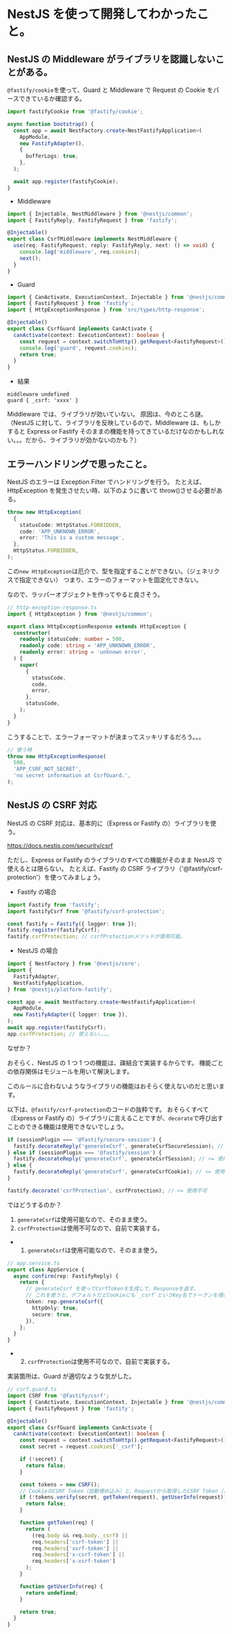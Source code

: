 # NestJS を使って開発してわかったこと。

## NestJS の Middleware がライブラリを認識しないことがある。

`@fastify/cookie`を使って、Guard と Middleware で Request の Cookie をパースできているか確認する。

```ts
import fastifyCookie from '@fastify/cookie';

async function bootstrap() {
  const app = await NestFactory.create<NestFastifyApplication>(
    AppModule,
    new FastifyAdapter(),
    {
      bufferLogs: true,
    },
  );

  await app.register(fastifyCookie);
}
```

- Middleware

```ts
import { Injectable, NestMiddleware } from '@nestjs/common';
import { FastifyReply, FastifyRequest } from 'fastify';

@Injectable()
export class CsrfMiddleware implements NestMiddleware {
  use(req: FastifyRequest, reply: FastifyReply, next: () => void) {
    console.log('middleware', req.cookies);
    next();
  }
}
```

- Guard

```ts
import { CanActivate, ExecutionContext, Injectable } from '@nestjs/common';
import { FastifyRequest } from 'fastify';
import { HttpExceptionResponse } from 'src/types/http-response';

@Injectable()
export class CsrfGuard implements CanActivate {
  canActivate(context: ExecutionContext): boolean {
    const request = context.switchToHttp().getRequest<FastifyRequest>();
    console.log('guard', request.cookies);
    return true;
  }
}
```

- 結果

```
middleware undefined
guard { _csrf: 'xxxx' }
```

Middleware では、ライブラリが効いていない。
原因は、今のところ謎。
（NestJS に対して、ライブラリを反映しているので、Middleware は、もしかすると Express or Fastify そのままの機能を持ってきているだけなのかもしれない。。。だから、ライブラリが効かないのかも？）

## エラーハンドリングで思ったこと。

NestJS のエラーは Exception Filter でハンドリングを行う。
たとえば、HttpException を発生させたい時、以下のように書いて throw()させる必要がある。

```ts
throw new HttpException(
  {
    statusCode: HttpStatus.FORBIDDEN,
    code: 'APP_UNKNOWN_ERROR',
    error: 'This is a custom message',
  },
  HttpStatus.FORBIDDEN,
);
```

この`new HttpException`は厄介で、型を指定することができない。（ジェネリクスで指定できない）
つまり、エラーのフォーマットを固定化できない。

なので、ラッパーオブジェクトを作ってやると良さそう。

```ts
// http-exception-response.ts
import { HttpException } from '@nestjs/common';

export class HttpExceptionResponse extends HttpException {
  constructor(
    readonly statusCode: number = 500,
    readonly code: string = 'APP_UNKNOWN_ERROR',
    readonly error: string = 'unknown error',
  ) {
    super(
      {
        statusCode,
        code,
        error,
      },
      statusCode,
    );
  }
}
```

こうすることで、エラーフォーマットが決まってスッキリするだろう。。。

```ts
// 使う時
throw new HttpExceptionResponse(
  500,
  'APP_CSRF_NOT_SECRET',
  'no secret information at CsrfGuard.',
);
```

## NestJS の CSRF 対応

NestJS の CSRF 対応は、基本的に（Express or Fastify の）ライブラリを使う。

https://docs.nestjs.com/security/csrf

ただし、Express or Fastify のライブラリのすべての機能がそのまま NestJS で使えるとは限らない。
たとえば、Fastify の CSRF ライブラリ（'@fastify/csrf-protection'）を使ってみましょう。

- Fastify の場合

```ts
import Fastify from 'fastify';
import fastifyCsrf from '@fastify/csrf-protection';

const fastify = Fastify({ logger: true });
fastify.register(fastifyCsrf);
fastify.csrfProtection; // csrfProtectionメソッドが使用可能。
```

- NestJS の場合

```ts
import { NestFactory } from '@nestjs/core';
import {
  FastifyAdapter,
  NestFastifyApplication,
} from '@nestjs/platform-fastify';

const app = await NestFactory.create<NestFastifyApplication>(
  AppModule,
  new FastifyAdapter({ logger: true }),
);
await app.register(fastifyCsrf);
app.csrfProtection; // 使えない。。。。
```

なぜか？

おそらく、NestJS の 1 つ 1 つの機能は、疎結合で実装するからです。
機能ごとの依存関係はモジュールを用いて解決します。

このルールに合わないようなライブラリの機能はおそらく使えないのだと思います。

以下は、`@fastify/csrf-protection`のコードの抜粋です。
おそらくすべて（Express or Fastify の）ライブラリに言えることですが、`decorate`で呼び出すことのできる機能は使用できないでしょう。

```ts
if (sessionPlugin === '@fastify/secure-session') {
  fastify.decorateReply('generateCsrf', generateCsrfSecureSession); // <= 使用可
} else if (sessionPlugin === '@fastify/session') {
  fastify.decorateReply('generateCsrf', generateCsrfSession); // <= 使用可
} else {
  fastify.decorateReply('generateCsrf', generateCsrfCookie); // <= 使用可
}

fastify.decorate('csrfProtection', csrfProtection); // <= 使用不可
```

ではどうするのか？

1. `generateCsrf`は使用可能なので、そのまま使う。
2. `csrfProtection`は使用不可なので、自前で実装する。

- 1. `generateCsrf`は使用可能なので、そのまま使う。

```ts
// app.service.ts
export class AppService {
  async confirm(rep: FastifyReply) {
    return {
      // generateCsrf を使ってCsrfTokenを生成して、Responseを返す。
      // これを使うと、デフォルトだとCookieにも`_csrf`というKey名でトークンを埋め込まれる。
      token: rep.generateCsrf({
        httpOnly: true,
        secure: true,
      }),
    };
  }
}
```

- 2. `csrfProtection`は使用不可なので、自前で実装する。

実装箇所は、Guard が適切なような気がした。

```ts
// csrf.guard.ts
import CSRF from '@fastify/csrf';
import { CanActivate, ExecutionContext, Injectable } from '@nestjs/common';
import { FastifyRequest } from 'fastify';

@Injectable()
export class CsrfGuard implements CanActivate {
  canActivate(context: ExecutionContext): boolean {
    const request = context.switchToHttp().getRequest<FastifyRequest>();
    const secret = request.cookies['_csrf'];

    if (!secret) {
      return false;
    }

    const tokens = new CSRF();
    // CookieのCSRF Token（自動埋め込み）と、Requestから取得したCSRF Token（こちらはBodyやheaders等から取得）を検証して、問題なければ`true`にする
    if (!tokens.verify(secret, getToken(request), getUserInfo(request))) {
      return false;
    }

    function getToken(req) {
      return (
        (req.body && req.body._csrf) ||
        req.headers['csrf-token'] ||
        req.headers['xsrf-token'] ||
        req.headers['x-csrf-token'] ||
        req.headers['x-xsrf-token']
      );
    }

    function getUserInfo(req) {
      return undefined;
    }

    return true;
  }
}
```

